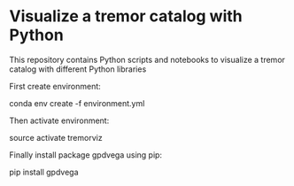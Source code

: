 # Visualize a tremor catalog with Python

This repository contains Python scripts and notebooks
to visualize a tremor catalog with different Python libraries

First create environment:

conda env create -f environment.yml

Then activate environment:

source activate tremorviz

Finally install package gpdvega using pip:

pip install gpdvega
